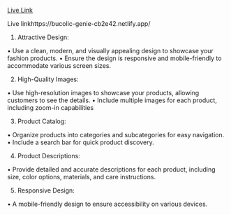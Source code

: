 

<a href="https://bucolic-genie-cb2e42.netlify.app/">Live Link</a>


 <p><span>Live link</span>https://bucolic-genie-cb2e42.netlify.app/</p>






1. Attractive Design:

 • Use a clean, modern, and visually appealing design to showcase your fashion products.
 • Ensure the design is responsive and mobile-friendly to accommodate various screen sizes.

2. High-Quality Images:

 • Use high-resolution images to showcase your products, allowing customers to see the details.
 • Include multiple images for each product, including zoom-in capabilities

3. Product Catalog:

 • Organize products into categories and subcategories for easy navigation.
 • Include a search bar for quick product discovery.

4. Product Descriptions:

 • Provide detailed and accurate descriptions for each product, including size, color options, materials, and care instructions.



5. Responsive Design:

• A mobile-friendly design to ensure accessibility on various devices.